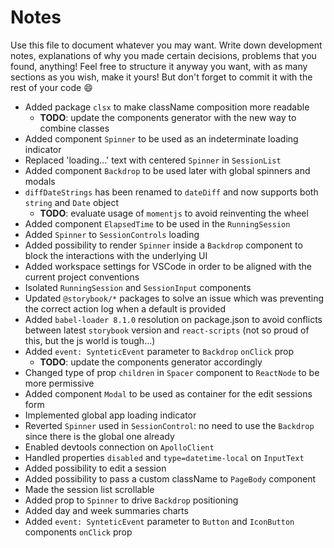 # Notes

Use this file to document whatever you may want.
Write down development notes, explanations of why you made certain decisions, problems that you found, anything!
Feel free to structure it anyway you want, with as many sections as you wish, make it yours!
But don't forget to commit it with the rest of your code 😄

- Added package `clsx` to make className composition more readable
  - **TODO**: update the components generator with the new way to combine classes
- Added component `Spinner` to be used as an indeterminate loading indicator
- Replaced 'loading...' text with centered `Spinner` in `SessionList`
- Added component `Backdrop` to be used later with global spinners and modals
- `diffDateStrings` has been renamed to `dateDiff` and now supports both `string` and `Date` object
  - **TODO**: evaluate usage of `momentjs` to avoid reinventing the wheel
- Added component `ElapsedTime` to be used in the `RunningSession`
- Added `Spinner` to `SessionControls` loading
- Added possibility to render `Spinner` inside a `Backdrop` component to block the interactions with the underlying UI
- Added workspace settings for VSCode in order to be aligned with the current project conventions
- Isolated `RunningSession` and `SessionInput` components
- Updated `@storybook/*` packages to solve an issue which was preventing the correct action log when a default is provided
- Added `babel-loader 8.1.0` resolution on package.json to avoid conflicts between latest `storybook` version and `react-scripts` (not so proud of this, but the js world is tough...)
- Added `event: SynteticEvent` parameter to `Backdrop` `onClick` prop
  - **TODO**: update the components generator accordingly
- Changed type of prop `children` in `Spacer` component to `ReactNode` to be more permissive
- Added component `Modal` to be used as container for the edit sessions form
- Implemented global app loading indicator
- Reverted `Spinner` used in `SessionControl`: no need to use the `Backdrop` since there is the global one already
- Enabled devtools connection on `ApolloClient`
- Handled properties `disabled` and `type=datetime-local` on `InputText`
- Added possibility to edit a session
- Added possibility to pass a custom className to `PageBody` component
- Made the session list scrollable
- Added prop to `Spinner` to drive `Backdrop` positioning
- Added day and week summaries charts
- Added `event: SynteticEvent` parameter to `Button` and `IconButton` components `onClick` prop
